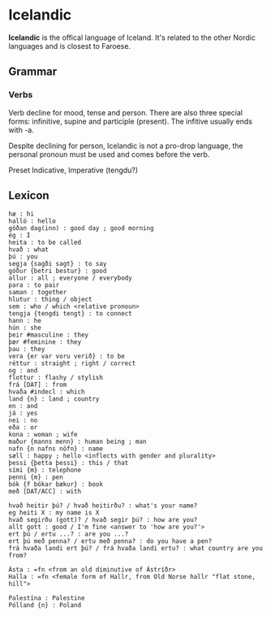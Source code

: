 # Icelandic

**Icelandic** is the offical language of Iceland. It's related to the other Nordic languages and is
closest to Faroese.

## Grammar

### Verbs

Verb decline for mood, tense and person. There are also three special forms: infinitive, supine and
participle (present). The infitive usually ends with -a.

Despite declining for person, Icelandic is not a pro-drop language, the personal pronoun must be
used and comes before the verb.

Preset Indicative, Imperative (tengdu?)

## Lexicon

```aln:icelandiconline.com
hæ : hi
halló : hello
góðan dag(inn) : good day ; good morning
ég : I
heita : to be called
hvað : what
þú : you
segja {sagði sagt} : to say
góður {betri bestur} : good
allur : all ; everyone / everybody
para : to pair
saman : together
hlutur : thing / object
sem : who / which <relative pronoun>
tengja {tengdi tengt} : to connect
hann : he
hún : she
þeir #masculine : they
þær #feminine : they
þau : they
vera {er var voru verið} : to be
réttur : straight ; right / correct
og : and
flottur : flashy / stylish
frá [DAT] : from
hvaða #indecl : which
land {n} : land ; country
en : and
já : yes
nei : no
eða : or
kona : woman ; wife
maður {manns menn} : human being ; man
nafn {n nafns nöfn} : name
sæll : happy ; hello <inflects with gender and plurality>
þessi {þetta þessi} : this / that
sími {m} : telephone 
penni {m} : pen
bók {f bókar bækur} : book
með [DAT/ACC] : with

hvað heitir þú? / hvað heitirðu? : what's your name?
eg heiti X : my name is X
hvað segirðu (gott)? / hvað segir þú? : how are you?
allt gott : good / I'm fine <answer to 'how are you?'>
ert þú / ertu ...? : are you ...?
ert þú með penna? / ertu með penna? : do you have a pen?
frá hvaða landi ert þú? / frá hvaða landi ertu? : what country are you from?

Ásta : =fn <from an old diminutive of Ástríðr>
Halla : =fn <female form of Hallr, from Old Norse hallr "flat stone, hill">
```

```aln:geopolitics
Palestína : Palestine
Pólland {n} : Poland
```